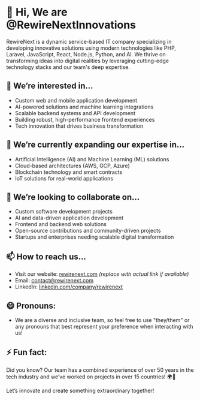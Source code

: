 # 👋 Hi, We are @RewireNextInnovations

RewireNext is a dynamic service-based IT company specializing in developing innovative solutions using modern technologies like PHP, Laravel, JavaScript, React, Node.js, Python, and AI. We thrive on transforming ideas into digital realities by leveraging cutting-edge technology stacks and our team's deep expertise.

## 👀 We’re interested in...
- Custom web and mobile application development
- AI-powered solutions and machine learning integrations
- Scalable backend systems and API development
- Building robust, high-performance frontend experiences
- Tech innovation that drives business transformation

## 🌱 We’re currently expanding our expertise in...
- Artificial Intelligence (AI) and Machine Learning (ML) solutions
- Cloud-based architectures (AWS, GCP, Azure)
- Blockchain technology and smart contracts
- IoT solutions for real-world applications

## 💞️ We’re looking to collaborate on...
- Custom software development projects
- AI and data-driven application development
- Frontend and backend web solutions
- Open-source contributions and community-driven projects
- Startups and enterprises needing scalable digital transformation

## 📫 How to reach us...
- Visit our website: [rewirenext.com](https://rewirenext.com) *(replace with actual link if available)*
- Email: contact@rewirenext.com
- LinkedIn: [linkedin.com/company/rewirenext](https://linkedin.com/company/rewirenext)

## 😄 Pronouns:
- We are a diverse and inclusive team, so feel free to use "they/them" or any pronouns that best represent your preference when interacting with us!

## ⚡ Fun fact:
Did you know? Our team has a combined experience of over 50 years in the tech industry and we’ve worked on projects in over 15 countries! 🌍🚀

Let’s innovate and create something extraordinary together!


<!---
rewirenext/rewirenext is a ✨ special ✨ repository because its `README.md` (this file) appears on your GitHub profile.
You can click the Preview link to take a look at your changes.
--->
